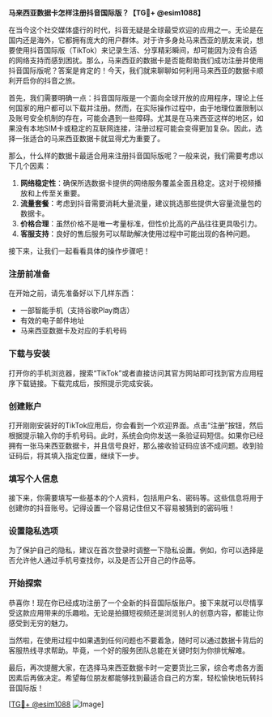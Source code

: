 **马来西亚数据卡怎样注册抖音国际版？【TG💪+ @esim1088】**

在当今这个社交媒体盛行的时代，抖音无疑是全球最受欢迎的应用之一。无论是在国内还是海外，它都拥有庞大的用户群体。对于许多身处马来西亚的朋友来说，想要使用抖音国际版（TikTok）来记录生活、分享精彩瞬间，却可能因为没有合适的网络支持而感到困扰。那么，马来西亚的数据卡是否能帮助我们成功注册并使用抖音国际版呢？答案是肯定的！今天，我们就来聊聊如何利用马来西亚的数据卡顺利开启你的抖音之旅。

首先，我们需要明确一点：抖音国际版是一个面向全球开放的应用程序，理论上任何国家的用户都可以下载并注册。然而，在实际操作过程中，由于地理位置限制以及账号安全机制的存在，可能会遇到一些障碍。尤其是在马来西亚这样的地区，如果没有本地SIM卡或稳定的互联网连接，注册过程可能会变得更加复杂。因此，选择一张适合的马来西亚数据卡就显得尤为重要了。

那么，什么样的数据卡最适合用来注册抖音国际版呢？一般来说，我们需要考虑以下几个因素：

1. **网络稳定性**：确保所选数据卡提供的网络服务覆盖全面且稳定。这对于视频播放和上传至关重要。
2. **流量套餐**：考虑到抖音需要消耗大量流量，建议挑选那些提供大容量流量包的数据卡。
3. **价格合理**：虽然价格不是唯一考量标准，但性价比高的产品往往更具吸引力。
4. **客服支持**：良好的售后服务可以帮助解决使用过程中可能出现的各种问题。

接下来，让我们一起看看具体的操作步骤吧！

### 注册前准备

在开始之前，请先准备好以下几样东西：
- 一部智能手机（支持谷歌Play商店）
- 有效的电子邮件地址
- 马来西亚数据卡及对应的手机号码

### 下载与安装

打开你的手机浏览器，搜索“TikTok”或者直接访问其官方网站即可找到官方应用程序下载链接。下载完成后，按照提示完成安装。

### 创建账户

打开刚刚安装好的TikTok应用后，你会看到一个欢迎界面。点击“注册”按钮，然后根据提示输入你的手机号码。此时，系统会向你发送一条验证码短信。如果你已经拥有一张马来西亚数据卡，并且信号良好，那么接收验证码应该不成问题。收到验证码后，将其填入指定位置，继续下一步。

### 填写个人信息

接下来，你需要填写一些基本的个人资料，包括用户名、密码等。这些信息将用于创建你的抖音账号。记得设置一个容易记住但又不容易被猜到的密码哦！

### 设置隐私选项

为了保护自己的隐私，建议在首次登录时调整一下隐私设置。例如，你可以选择是否允许他人通过手机号查找你，以及是否公开自己的作品等。

### 开始探索

恭喜你！现在你已经成功注册了一个全新的抖音国际版账户。接下来就可以尽情享受这款应用带来的乐趣啦。无论是拍摄短视频还是浏览别人的创意内容，都能让你感受到无穷的魅力。

当然啦，在使用过程中如果遇到任何问题也不要着急，随时可以通过数据卡背后的客服热线寻求帮助。毕竟，一个好的服务团队总能在关键时刻为你排忧解难。

最后，再次提醒大家，在选择马来西亚数据卡时一定要货比三家，综合考虑各方面因素后再做决定。希望每位朋友都能够找到最适合自己的方案，轻松愉快地玩转抖音国际版！

[[TG💪+ @esim1088](https://t.me/s/esim1088) ![Image](https://i.postimg.cc/4NQfJmqS/Snipaste-2025-05-13-00-14-12.png)]